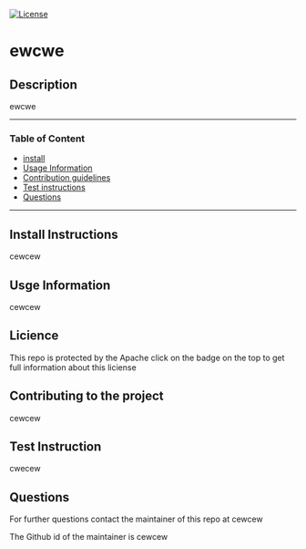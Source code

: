  [![License](https://img.shields.io/badge/License-Apache_2.0-blue.svg)](https://opensource.org/licenses/Apache-2.0)   
# ewcwe

##  Description 
ewcwe 

---
###  Table of Content 
 * [install](#Install-Instructions)
 * [Usage Information](#Usage-Information)
 * [Contribution guidelines](#Contributing-to-the-project)
 * [Test instructions](#Test-Instruction)
 * [Questions](#Questions)
---
## Install Instructions
cewcew

## Usge Information 

cewcew

## Licience 

This repo is protected by the Apache click on the badge on the top to get full information about this liciense 


## Contributing to the project 

cewcew


## Test Instruction 

cwecew

## Questions 

For further questions contact the maintainer of this repo at  cewcew 

The Github id of the maintainer is cewcew
